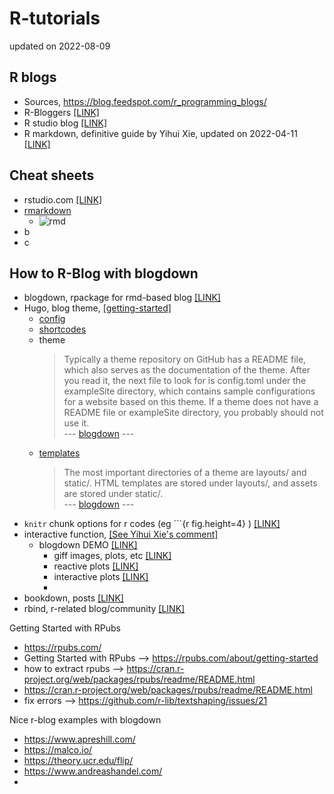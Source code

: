 # R-tutorials

updated on 2022-08-09



## R blogs
- Sources, https://blog.feedspot.com/r_programming_blogs/
- R-Bloggers [ [LINK] ](https://www.r-bloggers.com/)
- R studio blog [ [LINK] ](https://www.rstudio.com/blog/)
- R markdown, definitive guide by Yihui Xie, updated on 2022-04-11 [ [LINK] ](https://bookdown.org/yihui/rmarkdown/)



## Cheat sheets
- rstudio.com [ [LINK] ](https://www.rstudio.com/resources/cheatsheets/)
- [rmarkdown](https://raw.githubusercontent.com/rstudio/cheatsheets/main/rmarkdown.pdf)
  - ![rmd](https://raw.githubusercontent.com/rstudio/cheatsheets/main/pngs/rmarkdown.png)
- b
- c



## How to R-Blog with blogdown
- blogdown, rpackage for rmd-based blog [ [LINK] ](https://bookdown.org/yihui/blogdown/)
- Hugo, blog theme, [ [getting-started] ](https://gohugo.io/getting-started/)
  - [config](https://gohugo.io/getting-started/configuration/) 
  - [shortcodes](https://gohugo.io/content-management/shortcodes/) 
  - theme
    > Typically a theme repository on GitHub has a README file, which also serves as the documentation of the theme. After you read it, the next file to look for is config.toml under the exampleSite directory, which contains sample configurations for a website based on this theme. If a theme does not have a README file or exampleSite directory, you probably should not use it. <br> --- [blogdown](https://bookdown.org/yihui/blogdown/themes.html) ---
  - [templates](https://gohugo.io/templates/)
    > The most important directories of a theme are layouts/ and static/. HTML templates are stored under layouts/, and assets are stored under static/. <br> --- [blogdown](https://bookdown.org/yihui/blogdown/templates.html) ---
- `knitr` chunk options for r codes (eg ```{r fig.height=4} ) [ [LINK] ](https://yihui.org/knitr/options/)
- interactive function, [ [See Yihui Xie's comment] ](https://stackoverflow.com/questions/46136141/incorporating-interactive-shiny-apps-into-rmarkdown-document-for-blogdown-hugo-b)
  - blogdown DEMO [ [LINK] ](https://blogdown-demo.rbind.io/about/)
    - giff images, plots, etc [ [LINK] ](https://blogdown-demo.rbind.io/2018/01/31/gif-animations/)
    - reactive plots [ [LINK] ](https://hrbrmstr.github.io/metricsgraphics/)
    - interactive plots [ [LINK] ](https://blogdown-demo.rbind.io/2017/09/07/adding-htmlwidgets-to-r-markdown-posts/)
    - 
- bookdown, posts [ [LINK] ](https://bookdown.org/)
- rbind, r-related blog/community [ [LINK] ](https://github.com/rbind)

Getting Started with RPubs
- https://rpubs.com/
- Getting Started with RPubs --> https://rpubs.com/about/getting-started
- how to extract rpubs --> https://cran.r-project.org/web/packages/rpubs/readme/README.html
- https://cran.r-project.org/web/packages/rpubs/readme/README.html
- fix errors --> https://github.com/r-lib/textshaping/issues/21


Nice r-blog examples with blogdown
- https://www.apreshill.com/
- https://malco.io/
- https://theory.ucr.edu/flip/
- https://www.andreashandel.com/
- 






